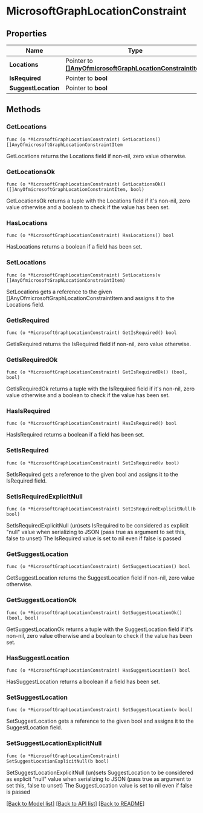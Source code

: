# MicrosoftGraphLocationConstraint

## Properties

Name | Type | Description | Notes
------------ | ------------- | ------------- | -------------
**Locations** | Pointer to [**[]AnyOfmicrosoftGraphLocationConstraintItem**](anyOf&lt;microsoft.graph.locationConstraintItem&gt;.md) |  | [optional] 
**IsRequired** | Pointer to **bool** |  | [optional] 
**SuggestLocation** | Pointer to **bool** |  | [optional] 

## Methods

### GetLocations

`func (o *MicrosoftGraphLocationConstraint) GetLocations() []AnyOfmicrosoftGraphLocationConstraintItem`

GetLocations returns the Locations field if non-nil, zero value otherwise.

### GetLocationsOk

`func (o *MicrosoftGraphLocationConstraint) GetLocationsOk() ([]AnyOfmicrosoftGraphLocationConstraintItem, bool)`

GetLocationsOk returns a tuple with the Locations field if it's non-nil, zero value otherwise
and a boolean to check if the value has been set.

### HasLocations

`func (o *MicrosoftGraphLocationConstraint) HasLocations() bool`

HasLocations returns a boolean if a field has been set.

### SetLocations

`func (o *MicrosoftGraphLocationConstraint) SetLocations(v []AnyOfmicrosoftGraphLocationConstraintItem)`

SetLocations gets a reference to the given []AnyOfmicrosoftGraphLocationConstraintItem and assigns it to the Locations field.

### GetIsRequired

`func (o *MicrosoftGraphLocationConstraint) GetIsRequired() bool`

GetIsRequired returns the IsRequired field if non-nil, zero value otherwise.

### GetIsRequiredOk

`func (o *MicrosoftGraphLocationConstraint) GetIsRequiredOk() (bool, bool)`

GetIsRequiredOk returns a tuple with the IsRequired field if it's non-nil, zero value otherwise
and a boolean to check if the value has been set.

### HasIsRequired

`func (o *MicrosoftGraphLocationConstraint) HasIsRequired() bool`

HasIsRequired returns a boolean if a field has been set.

### SetIsRequired

`func (o *MicrosoftGraphLocationConstraint) SetIsRequired(v bool)`

SetIsRequired gets a reference to the given bool and assigns it to the IsRequired field.

### SetIsRequiredExplicitNull

`func (o *MicrosoftGraphLocationConstraint) SetIsRequiredExplicitNull(b bool)`

SetIsRequiredExplicitNull (un)sets IsRequired to be considered as explicit "null" value
when serializing to JSON (pass true as argument to set this, false to unset)
The IsRequired value is set to nil even if false is passed
### GetSuggestLocation

`func (o *MicrosoftGraphLocationConstraint) GetSuggestLocation() bool`

GetSuggestLocation returns the SuggestLocation field if non-nil, zero value otherwise.

### GetSuggestLocationOk

`func (o *MicrosoftGraphLocationConstraint) GetSuggestLocationOk() (bool, bool)`

GetSuggestLocationOk returns a tuple with the SuggestLocation field if it's non-nil, zero value otherwise
and a boolean to check if the value has been set.

### HasSuggestLocation

`func (o *MicrosoftGraphLocationConstraint) HasSuggestLocation() bool`

HasSuggestLocation returns a boolean if a field has been set.

### SetSuggestLocation

`func (o *MicrosoftGraphLocationConstraint) SetSuggestLocation(v bool)`

SetSuggestLocation gets a reference to the given bool and assigns it to the SuggestLocation field.

### SetSuggestLocationExplicitNull

`func (o *MicrosoftGraphLocationConstraint) SetSuggestLocationExplicitNull(b bool)`

SetSuggestLocationExplicitNull (un)sets SuggestLocation to be considered as explicit "null" value
when serializing to JSON (pass true as argument to set this, false to unset)
The SuggestLocation value is set to nil even if false is passed

[[Back to Model list]](../README.md#documentation-for-models) [[Back to API list]](../README.md#documentation-for-api-endpoints) [[Back to README]](../README.md)



